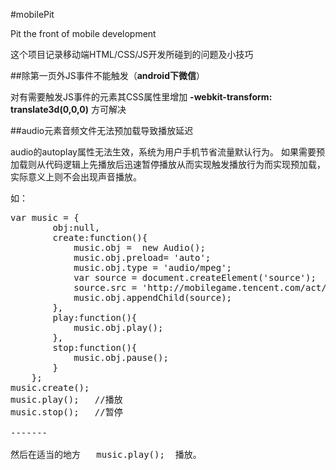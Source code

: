 #mobilePit

Pit the front of mobile development

这个项目记录移动端HTML/CSS/JS开发所碰到的问题及小技巧

##除第一页外JS事件不能触发（**android下微信**）

对有需要触发JS事件的元素其CSS属性里增加 **-webkit-transform: translate3d(0,0,0)** 方可解决

##audio元素音频文件无法预加载导致播放延迟

audio的autoplay属性无法生效，系统为用户手机节省流量默认行为。 如果需要预加载则从代码逻辑上先播放后迅速暂停播放从而实现触发播放行为而实现预加载，实际意义上则不会出现声音播放。

如：
<pre>
var music = {
        obj:null,
        create:function(){
            music.obj =  new Audio();
            music.obj.preload= 'auto';
            music.obj.type = 'audio/mpeg';
            var source = document.createElement('source');
            source.src = 'http://mobilegame.tencent.com/act/a20140723invite/crack.mp3';
            music.obj.appendChild(source);
        },
        play:function(){
            music.obj.play();
        },
        stop:function(){
            music.obj.pause();
        }
    };
music.create();
music.play();   //播放
music.stop();   //暂停

-------

然后在适当的地方   music.play();  播放。
</pre>
